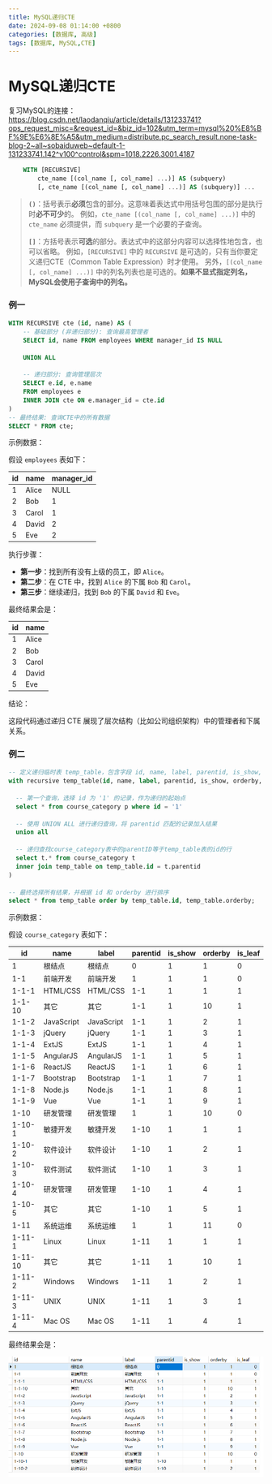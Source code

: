 ```yaml
---
title: MySQL递归CTE
date: 2024-09-08 01:14:00 +0800
categories: [数据库, 高级]
tags: [数据库, MySQL,CTE]
---
```

# MySQL递归CTE

复习MySQL的连接：https://blog.csdn.net/laodanqiu/article/details/131233741?ops_request_misc=&request_id=&biz_id=102&utm_term=mysql%20%E8%BF%9E%E6%8E%A5&utm_medium=distribute.pc_search_result.none-task-blog-2~all~sobaiduweb~default-1-131233741.142^v100^control&spm=1018.2226.3001.4187

```sql
    WITH [RECURSIVE]
        cte_name [(col_name [, col_name] ...)] AS (subquery)
        [, cte_name [(col_name [, col_name] ...)] AS (subquery)] ...
```

> **`()`**：括号表示**必须**包含的部分。这意味着表达式中用括号包围的部分是执行时**必不可少**的。
> 例如，`cte_name [(col_name [, col_name] ...)]` 中的 `cte_name` 必须提供，而 `subquery` 是一个必要的子查询。
>
> **`[]`**：方括号表示**可选**的部分。表达式中的这部分内容可以选择性地包含，也可以省略。
> 例如，`[RECURSIVE]` 中的 `RECURSIVE` 是可选的，只有当你要定义递归CTE（Common Table Expression）时才使用。
> 另外，`[(col_name [, col_name] ...)]` 中的列名列表也是可选的。**如果不显式指定列名，MySQL会使用子查询中的列名。**

### 例一

```sql
WITH RECURSIVE cte (id, name) AS (
    -- 基础部分 (非递归部分): 查询最高管理者
    SELECT id, name FROM employees WHERE manager_id IS NULL

    UNION ALL

    -- 递归部分: 查询管理层次
    SELECT e.id, e.name 
    FROM employees e
    INNER JOIN cte ON e.manager_id = cte.id
)
-- 最终结果: 查询CTE中的所有数据
SELECT * FROM cte;
```

示例数据：

假设 `employees` 表如下：

| id   | name  | manager_id |
| ---- | ----- | ---------- |
| 1    | Alice | NULL       |
| 2    | Bob   | 1          |
| 3    | Carol | 1          |
| 4    | David | 2          |
| 5    | Eve   | 2          |

执行步骤：

- **第一步**：找到所有没有上级的员工，即 `Alice`。
- **第二步**：在 CTE 中，找到 `Alice` 的下属 `Bob` 和 `Carol`。
- **第三步**：继续递归，找到 `Bob` 的下属 `David` 和 `Eve`。

最终结果会是：

| id   | name  |
| ---- | ----- |
| 1    | Alice |
| 2    | Bob   |
| 3    | Carol |
| 4    | David |
| 5    | Eve   |

结论：

这段代码通过递归 CTE 展现了层次结构（比如公司组织架构）中的管理者和下属关系。

### 例二

```sql
-- 定义递归临时表 temp_table，包含字段 id, name, label, parentid, is_show, orderby, is_leaf
with recursive temp_table(id, name, label, parentid, is_show, orderby, is_leaf) as (
  
  -- 第一个查询，选择 id 为 '1' 的记录，作为递归的起始点
  select * from course_category p where id = '1'
  
  -- 使用 UNION ALL 进行递归查询，将 parentid 匹配的记录加入结果
  union all
  
  -- 递归查找course_category表中的parentID等于temp_table表的id的行
  select t.* from course_category t
  inner join temp_table on temp_table.id = t.parentid
)

-- 最终选择所有结果，并根据 id 和 orderby 进行排序
select * from temp_table order by temp_table.id, temp_table.orderby;
```

示例数据：

假设 `course_category` 表如下：

| id      | name       | label      | parentid | is_show | orderby | is_leaf |
| ------- | ---------- | ---------- | -------- | ------- | ------- | ------- |
| 1       | 根结点     | 根结点     | 0        | 1       | 1       | 0       |
| 1-1     | 前端开发   | 前端开发   | 1        | 1       | 1       | 0       |
| 1-1-1   | HTML/CSS   | HTML/CSS   | 1-1      | 1       | 1       | 1       |
| 1-1-10  | 其它       | 其它       | 1-1      | 1       | 10      | 1       |
| 1-1-2   | JavaScript | JavaScript | 1-1      | 1       | 2       | 1       |
| 1-1-3   | jQuery     | jQuery     | 1-1      | 1       | 3       | 1       |
| 1-1-4   | ExtJS      | ExtJS      | 1-1      | 1       | 4       | 1       |
| 1-1-5   | AngularJS  | AngularJS  | 1-1      | 1       | 5       | 1       |
| 1-1-6   | ReactJS    | ReactJS    | 1-1      | 1       | 6       | 1       |
| 1-1-7   | Bootstrap  | Bootstrap  | 1-1      | 1       | 7       | 1       |
| 1-1-8   | Node.js    | Node.js    | 1-1      | 1       | 8       | 1       |
| 1-1-9   | Vue        | Vue        | 1-1      | 1       | 9       | 1       |
| 1-10    | 研发管理   | 研发管理   | 1        | 1       | 10      | 0       |
| 1-10-1  | 敏捷开发   | 敏捷开发   | 1-10     | 1       | 1       | 1       |
| 1-10-2  | 软件设计   | 软件设计   | 1-10     | 1       | 2       | 1       |
| 1-10-3  | 软件测试   | 软件测试   | 1-10     | 1       | 3       | 1       |
| 1-10-4  | 研发管理   | 研发管理   | 1-10     | 1       | 4       | 1       |
| 1-10-5  | 其它       | 其它       | 1-10     | 1       | 5       | 1       |
| 1-11    | 系统运维   | 系统运维   | 1        | 1       | 11      | 0       |
| 1-11-1  | Linux      | Linux      | 1-11     | 1       | 1       | 1       |
| 1-11-10 | 其它       | 其它       | 1-11     | 1       | 10      | 1       |
| 1-11-2  | Windows    | Windows    | 1-11     | 1       | 2       | 1       |
| 1-11-3  | UNIX       | UNIX       | 1-11     | 1       | 3       | 1       |
| 1-11-4  | Mac OS     | Mac OS     | 1-11     | 1       | 4       | 1       |

最终结果会是：

![image-20240908011157057](/assets/MySQL递归查询.assets/image-20240908011157057.png)


